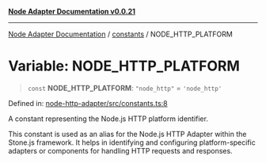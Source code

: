 [**Node Adapter Documentation v0.0.21**](../../README.md)

***

[Node Adapter Documentation](../../modules.md) / [constants](../README.md) / NODE\_HTTP\_PLATFORM

# Variable: NODE\_HTTP\_PLATFORM

> `const` **NODE\_HTTP\_PLATFORM**: `"node_http"` = `'node_http'`

Defined in: [node-http-adapter/src/constants.ts:8](https://github.com/stonemjs/node-http-adapter/blob/536e0dac6f971d10122453661aa60ac1371c6317/src/constants.ts#L8)

A constant representing the Node.js HTTP platform identifier.

This constant is used as an alias for the Node.js HTTP Adapter within the Stone.js framework.
It helps in identifying and configuring platform-specific adapters or components for handling
HTTP requests and responses.
